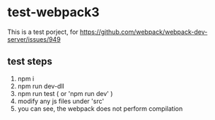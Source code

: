 # test-webpack3

This is a test porject, for https://github.com/webpack/webpack-dev-server/issues/949

## test steps

1. npm i
2. npm run dev-dll
3. npm run test ( or 'npm run dev' )
4. modify any js files under 'src'
5. you can see, the webpack does not perform compilation
